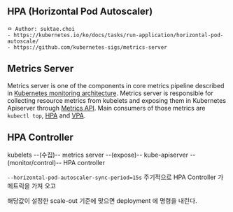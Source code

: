 ## HPA (Horizontal Pod Autoscaler)

```
ㅁ Author: suktae.choi
- https://kubernetes.io/ko/docs/tasks/run-application/horizontal-pod-autoscale/
- https://github.com/kubernetes-sigs/metrics-server
```

## Metrics Server

Metrics server is one of the components in core metrics pipeline described in [Kubernetes monitoring architecture](https://github.com/kubernetes/community/blob/master/contributors/design-proposals/instrumentation/monitoring_architecture.md). Metrics server is responsible for collecting resource metrics from kubelets and exposing them in Kubernetes Apiserver through [Metrics API](https://github.com/kubernetes/metrics). Main consumers of those metrics are `kubectl top`, [HPA](https://kubernetes.io/docs/tasks/run-application/horizontal-pod-autoscale/) and [VPA](https://github.com/kubernetes/autoscaler/tree/master/vertical-pod-autoscaler).

## HPA Controller

kubelets --(수집)-- metrics server --(expose)-- kube-apiserver --(monitor/control)-- HPA controller

`--horizontal-pod-autoscaler-sync-period=15s` 주기적으로 HPA Controller 가 메트릭을 가져 오고

해당값이 설정한 scale-out 기준에 맞으면 deployment 에 명령을 내린다.
